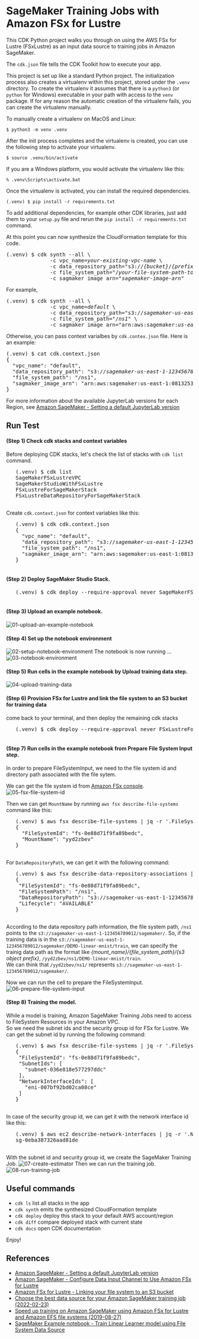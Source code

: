 
# SageMaker Training Jobs with Amazon FSx for Lustre

This CDK Python project walks you through on using the AWS FSx for Lustre (FSxLustre) as an input data source to training jobs in Amazon SageMaker.

The `cdk.json` file tells the CDK Toolkit how to execute your app.

This project is set up like a standard Python project.  The initialization
process also creates a virtualenv within this project, stored under the `.venv`
directory.  To create the virtualenv it assumes that there is a `python3`
(or `python` for Windows) executable in your path with access to the `venv`
package. If for any reason the automatic creation of the virtualenv fails,
you can create the virtualenv manually.

To manually create a virtualenv on MacOS and Linux:

```
$ python3 -m venv .venv
```

After the init process completes and the virtualenv is created, you can use the following
step to activate your virtualenv.

```
$ source .venv/bin/activate
```

If you are a Windows platform, you would activate the virtualenv like this:

```
% .venv\Scripts\activate.bat
```

Once the virtualenv is activated, you can install the required dependencies.

```
(.venv) $ pip install -r requirements.txt
```

To add additional dependencies, for example other CDK libraries, just add
them to your `setup.py` file and rerun the `pip install -r requirements.txt`
command.

At this point you can now synthesize the CloudFormation template for this code.

<pre>
(.venv) $ cdk synth --all \
              -c vpc_name=<i>your-existing-vpc-name</i> \
              -c data_repository_path="s3://<i>{bucket}</i>/<i>{prefix}</i>" \
              -c file_system_path="/<i>your-file-system-path-to-be-associated-data-repository</i>" \
              -c sagmaker_image_arn="<i>sagemaker-image-arn</i>"
</pre>

For example,

<pre>
(.venv) $ cdk synth --all \
              -c vpc_name=<i>default</i> \
              -c data_repository_path="s3://<i>sagemaker-us-east-1-123456789012</i>/<i>sagemaker</i>/" \
              -c file_system_path="/<i>ns1</i>" \
              -c sagmaker_image_arn="arn:aws:sagemaker:<i>us-east-1:081325390199:image/jupyter-server-3</i>"
</pre>

Otherwise, you can pass context varialbes by `cdk.contex.json` file. Here is an example:
<pre>
(.venv) $ cat cdk.context.json
{
  "vpc_name": "default",
  "data_repository_path": "s3://<i>sagemaker-us-east-1-123456789012</i>/<i>sagemaker</i>/",
  "file_system_path": "/ns1",
  "sagmaker_image_arn": "arn:aws:sagemaker:us-east-1:081325390199:image/jupyter-server-3"
}
</pre>

For more information about the available JupyterLab versions for each Region, see [Amazon SageMaker - Setting a default JupyterLab version](https://docs.aws.amazon.com/sagemaker/latest/dg/studio-jl.html#studio-jl-set)

## Run Test

#### (Step 1) Check cdk stacks and context variables
  Before deploying CDK stacks, let's check the list of stacks with `cdk list` command.
   <pre>
   (.venv) $ cdk list
   SageMakerFSxLustreVPC
   SageMakerStudioWithFSxLustre
   FSxLustreForSageMakerStack
   FSxLustreDataRepositoryForSageMakerStack
   </pre>

  Create `cdk.context.json` for context variables like this:
   <pre>
   (.venv) $ cdk cdk.context.json
   {
     "vpc_name": "default",
     "data_repository_path": "s3://<i>sagemaker-us-east-1-123456789012</i>/<i>sagemaker</i>/",
     "file_system_path": "/ns1",
     "sagmaker_image_arn": "arn:aws:sagemaker:us-east-1:081325390199:image/jupyter-server-3"
   }
   </pre>

#### (Step 2) Deploy SageMaker Studio Stack.
   <pre>
   (.venv) $ cdk deploy --require-approval never SageMakerFSxLustreVPC SageMakerStudioWithFSxLustre
   </pre>

#### (Step 3) Upload an example notebook.
  ![01-upload-an-example-notebook](./assets/01-upload-an-example-notebook.png)

#### (Step 4) Set up the notebook environment
  ![02-setup-notebook-environment](./assets/02-setup-notebook-environment.png)
  The notebook is now running ...
  ![03-notebook-environment](./assets/03-notebook-environment.png)

#### (Step 5) Run cells in the example notebook by **Upload training data** step.
  ![04-upload-training-data](./assets/04-upload-training-data.png)

#### (Step 6) Provision FSx for Lustre and link the file system to an S3 bucket for training data
   come back to your terminal, and then deploy the remaining cdk stacks
   <pre>
   (.venv) $ cdk deploy --require-approval never FSxLustreForSageMakerStack FSxLustreDataRepositoryForSageMakerStack
   </pre>

#### (Step 7) Run cells in the example notebook from **Prepare File System Input** step.
   In order to prepare FileSystemInput, we need to the file system id and directory path associated with the file sytem.
 
   We can get the file system id from [Amazon FSx console](https://console.aws.amazon.com/fsx/home).
  ![05-fsx-file-system-id](./assets/05-fsx-file-system-id.png)
  
   Then we can get `MountName` by running `aws fsx describe-file-systems` command like this:
   <pre>
   (.venv) $ aws fsx describe-file-systems | jq -r '.FileSystems[] | select(.FileSystemId == "fs-0e88d71f9fa89bedc") | {FileSystemId, "MountName": .LustreConfiguration.MountName }'
   {
     "FileSystemId": "fs-0e88d71f9fa89bedc",
     "MountName": "yyd2zbev"
   }
   </pre>
   For `DataRepositoryPath`, we can get it with the following command:
   <pre>
   (.venv) $ aws fsx describe-data-repository-associations | jq -r '.Associations[] | select(.FileSystemId=="fs-0e88d71f9fa89bedc") | {FileSystemId, FileSystemPath, DataRepositoryPath, Lifecycle}'
   {
    "FileSystemId": "fs-0e88d71f9fa89bedc",
    "FileSystemPath": "/ns1",
    "DataRepositoryPath": "s3://sagemaker-us-east-1-123456789012/sagemaker/",
    "Lifecycle": "AVAILABLE"
   }
   </pre>
   According to the data repository path information, the file system path, `/ns1` points to the `s3://sagemaker-us-east-1-123456789012/sagemaker/`. So, if the training data is in the `s3://sagemaker-us-east-1-123456789012/sagemaker/DEMO-linear-mnist/train`, we can specify the trainig data path as the format like <i>{mount_name}/{file_system_path}/{s3 object prefix}</i>, `/yyd2zbev/ns1/DEMO-linear-mnist/train`. <br/>
   We can think that `/yyd2zbev/ns1/` represents `s3://sagemaker-us-east-1-123456789012/sagemaker/`.

   Now we can run the cell to prepare the FileSystemInput.
   ![06-prepare-file-system-input](./assets/06-prepare-file-system-input.png)

#### (Step 8) Training the model.
   While a model is training, Amazon SageMaker Training Jobs need to access to FileSystem Resources in your Amazon VPC.<br/>
   So we need the subnet ids and the security group id for FSx for Lustre.
   We can get the subnet id by running the following command:
   <pre>
   (.venv) $ aws fsx describe-file-systems | jq -r '.FileSystems[] | select(.FileSystemId == "fs-0e88d71f9fa89bedc") | {FileSystemId, SubnetIds, NetworkInterfaceIds}'
   {
    "FileSystemId": "fs-0e88d71f9fa89bedc",
    "SubnetIds": [
      "subnet-036e818e577297ddc"
    ],
    "NetworkInterfaceIds": [
      "eni-007bf92bd02ca08ce"
    ]
   }
   </pre>
   In case of the security group id, we can get it with the network interface id like this:
   <pre>
   (.venv) $ aws ec2 describe-network-interfaces | jq -r '.NetworkInterfaces[] | select(.NetworkInterfaceId=="eni-007bf92bd02ca08ce") | .Groups[0].GroupId'
   sg-0eba387326aad81de
   </pre>
   With the subnet id and security group id, we create the SageMaker Training Job.
   ![07-create-estimator](./assets/07-create-estimator.png)
   Then we can run the training job.
   ![08-run-training-job](./assets/08-run-training-job.png)


## Useful commands

 * `cdk ls`          list all stacks in the app
 * `cdk synth`       emits the synthesized CloudFormation template
 * `cdk deploy`      deploy this stack to your default AWS account/region
 * `cdk diff`        compare deployed stack with current state
 * `cdk docs`        open CDK documentation

Enjoy!

## References

 * [Amazon SageMaker - Setting a default JupyterLab version](https://docs.aws.amazon.com/sagemaker/latest/dg/studio-jl.html#studio-jl-set)
 * [Amazon SageMaker - Configure Data Input Channel to Use Amazon FSx for Lustre](https://docs.aws.amazon.com/sagemaker/latest/dg/model-access-training-data.html#model-access-training-data-fsx)
 * [Amazon FSx for Lustre - Linking your file system to an S3 bucket](https://docs.aws.amazon.com/fsx/latest/LustreGuide/create-dra-linked-data-repo.html)
 * [Choose the best data source for your Amazon SageMaker training job (2022-02-23)](https://aws.amazon.com/ko/blogs/machine-learning/choose-the-best-data-source-for-your-amazon-sagemaker-training-job/)
 * [Speed up training on Amazon SageMaker using Amazon FSx for Lustre and Amazon EFS file systems (2019-08-27)](https://aws.amazon.com/ko/blogs/machine-learning/speed-up-training-on-amazon-sagemaker-using-amazon-efs-or-amazon-fsx-for-lustre-file-systems/)
 * [SageMaker Example notebook - Train Linear Learner model using File System Data Source](https://github.com/aws/amazon-sagemaker-examples/blob/main/introduction_to_amazon_algorithms/linear_learner_mnist/linear_learner_mnist_with_file_system_data_source.ipynb)
